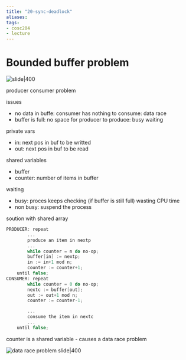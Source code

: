 ```yaml
---
title: "20-sync-deadlock"
aliases: 
tags: 
- cosc204
- lecture
---
```


# Bounded buffer problem
![slide|400](https://i.imgur.com/tdAllKY.png)

producer consumer problem

issues
- no data in buffe: consumer has nothing to consume: data race
- buffer is full: no space for producer to produce: busy waiting

private vars
- in: next pos in buf to be writted
- out: next pos in buf to be read

shared variables
- buffer
- counter: number of items in buffer

waiting
- busy: proces keeps checking (if buffer is still full) wasting CPU time
- non busy: suspend the process 

soution with shared array
```c
PRODUCER: repeat 
		...
		produce an item in nextp 
		...
		while counter = n do no-op;
		buffer[in] := nextp;
		in := in+1 mod n;
		counter := counter+1;
	until false;	
CONSUMER: repeat 
		while counter = 0 do no-op;
		nextc := buffer[out];
		out := out+1 mod n;
		counter := counter-1;

		...
		consume the item in nextc 
		...
	until false;
```

counter is a shared variable - causes a data race problem

![data race problem slide|400](https://i.imgur.com/qIz6FGU.png)
